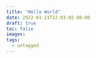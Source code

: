 ```yaml
---
title: "Hello World"
date: 2022-01-21T22:03:02-08:00
draft: true
toc: false
images:
tags: 
  - untagged
---
```


